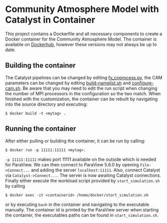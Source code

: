 
# Community Atmosphere Model with Catalyst in Container
This project contains a Dockerfile and all necessary components to create a Docker container for the Community Atmosphere Model. 
The container is available on [Dockerhub](https://hub.docker.com/repository/docker/mswill/elwe_cam), however these versions may not always be up to date.

## Building the container
The Catalyst pipelines can be changed by editing [fv_coprocess.py](https://github.com/m-s-will/cam/blob/main/CamAdaptor/fv_coprocess.py), the CAM parameters can be changed by editing [build-namelist.sh](https://github.com/m-s-will/cam/blob/main/CamAdaptor/build-namelist.sh) and [configure-cam.sh](https://github.com/m-s-will/cam/blob/main/CamAdaptor/configure-cam.sh).
Be aware that you may need to edit the run script when changing the number of MPI processors in the configuration so the two match.
When finished with the customization, the container can be rebuilt by navigating into the source directory and executing:
	
	$ docker build -t <mytag> .

## Running the container
After either pulling or building the container, it can be run by calling:

    $ docker run -p 11111:11111 <mytag>.
    
`-p 11111:11111` makes port 11111 available on the outside which is needed for ParaView. We can then connect to ParaView 5.6.0 by opening `File->Connect...` and adding the server `localhost:11111`. Also, connect Catalyst via `Catalyst->Connect...`. The server is now awaiting Catalyst connections. Finally either execute the workload script provided by `start_simulation.sh` by calling

	$ docker exec -it <containerid> /home/docker/start_simulation.sh
or by executing `bash` in the container and navigating to the executable manually. The container id is printed by the ParaView server when starting the container, the executables paths can be found in `start_simulation.sh`.
